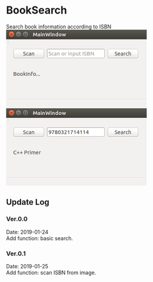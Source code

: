 # BookSearch
Search book information according to ISBN  
![pic1](BookSearch1.PNG)  
![pic2](BookSearch2.PNG)  

## Update Log  

### Ver.0.0  
Date: 2019-01-24  
Add function: basic search.  

### Ver.0.1
Date: 2019-01-25  
Add function: scan ISBN from image.
